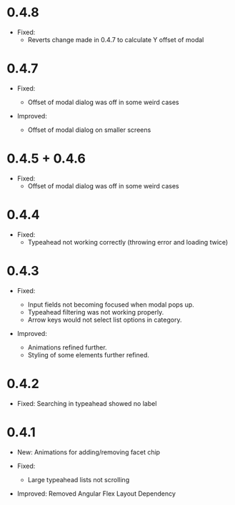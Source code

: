# 0.4.8
* Fixed:
  * Reverts change made in 0.4.7 to calculate Y offset of modal
  
# 0.4.7
* Fixed:
  * Offset of modal dialog was off in some weird cases
  
* Improved:
  * Offset of modal dialog on smaller screens

# 0.4.5 + 0.4.6
* Fixed: 
  * Offset of modal dialog was off in some weird cases

# 0.4.4
* Fixed:
  * Typeahead not working correctly (throwing error and loading twice)
  

# 0.4.3
* Fixed: 
  * Input fields not becoming focused when modal pops up.
  * Typeahead filtering was not working properly.
  * Arrow keys would not select list options in category.
  
* Improved:
  * Animations refined further.
  * Styling of some elements further refined.
  
# 0.4.2
* Fixed: Searching in typeahead showed no label

# 0.4.1
* New: Animations for adding/removing facet chip
* Fixed:
  * Large typeahead lists not scrolling
  
* Improved: Removed Angular Flex Layout Dependency
